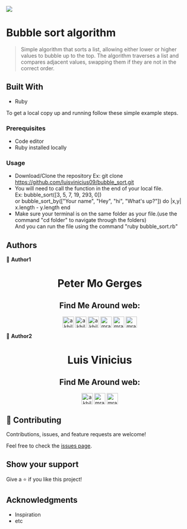 ![](https://img.shields.io/badge/Microverse-blueviolet)

# Bubble sort algorithm

> Simple algorithm that sorts a list, allowing either lower or higher values to bubble up to the top. The algorithm traverses a list and compares adjacent values, swapping them if they are not in the correct order.

## Built With

- Ruby

To get a local copy up and running follow these simple example steps.

### Prerequisites

- Code editor
- Ruby installed locally

### Usage

- Download/Clone the repository Ex: git clone https://github.com/luisvinicius09/bubble_sort.git
- You will need to call the function in the end of your local file.
<br>Ex: bubble_sort([3, 5, 7, 19, 293, 0])<br> or bubble_sort_by(["Your name", "Hey", "hi", "What's up?"]) do |x,y| x.length - y.length end
- Make sure your terminal is on the same folder as your file.(use the command "cd folder" to navigate through the folders) 
<br>And you can run the file using the command "ruby bubble_sort.rb"


## Authors

👤 **Author1**

<h1 align="center">
Peter Mo Gerges
</h1>
<h2 align="center">
Find Me Around web:
</h2>
<p align="center">
<a href="https://www.instagram.com/via_love_/" target="blank"><img align="center" src="https://cdn.jsdelivr.net/npm/simple-icons@3.0.1/icons/instagram.svg" alt="akhilgkrishnan" height="30" width="30" /></a>
<a href="https://www.facebook.com/peter.mo.gerges" target="blank"><img align="center" src="https://cdn.jsdelivr.net/npm/simple-icons@3.0.1/icons/facebook.svg" alt="akhilgkrishnan9800" height="30" width="30" /></a>
<a href="https://www.linkedin.com/in/peter-mo-2924a7183/" target="blank"><img align="center" src="https://cdn.jsdelivr.net/npm/simple-icons@3.0.1/icons/linkedin.svg" alt="akhilgkrishnan" height="30" width="30" /></a>
<a href="https://twitter.com/MoonlighMr" target="blank"><img align="center" src="https://cdn.jsdelivr.net/npm/simple-icons@3.0.1/icons/twitter.svg" alt="mrakhilg" height="30" width="30" /></a>
<a href="https://microverse-students.slack.com/team/U01DP875AP5" target="blank"><img align="center" src="https://cdn.jsdelivr.net/npm/simple-icons@3.13.0/icons/slack.svg" alt="mrakhilg" height="30" width="30" /></a>
<a href="https://github.com/GuNner-pete" target="blank"><img align="center" src="https://cdn.jsdelivr.net/npm/simple-icons@3.13.0/icons/github.svg" alt="mrakhilg" height="30" width="30" /></a>
</p>

👤 **Author2**
<h1 align="center">
Luis Vinicius
</h1>
<h2 align="center">
Find Me Around web:
</h2>
<p align="center">
<a href="https://www.linkedin.com/in/luis-vinicius/" target="blank"><img align="center" src="https://cdn.jsdelivr.net/npm/simple-icons@3.0.1/icons/linkedin.svg" alt="akhilgkrishnan" color="blue" height="30" width="30" /></a>
<a href="https://twitter.com/luisvinicius09" target="blank"><img align="center" src="https://cdn.jsdelivr.net/npm/simple-icons@3.0.1/icons/twitter.svg" alt="mrakhilg" height="30" width="30" /></a>
<a href="https://github.com/luisvinicius09" target="blank"><img align="center" src="https://cdn.jsdelivr.net/npm/simple-icons@3.13.0/icons/github.svg" alt="mrakhilg" height="30" width="30" /></a>
</p>

## 🤝 Contributing

Contributions, issues, and feature requests are welcome!

Feel free to check the [issues page](https://github.com/luisvinicius09/bubble_sort/issues).

## Show your support

Give a ⭐️ if you like this project!

## Acknowledgments

- Inspiration
- etc

